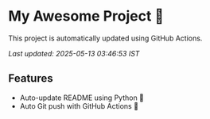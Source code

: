 # My Awesome Project 🚀

This project is automatically updated using GitHub Actions.

_Last updated: 2025-05-13 03:46:53 IST_

## Features
- Auto-update README using Python 🐍
- Auto Git push with GitHub Actions 🤖
